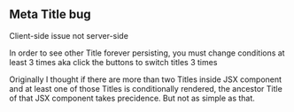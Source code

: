 ## Meta Title bug

Client-side issue not server-side

In order to see other Title forever persisting, you must change conditions at least 3 times aka click the buttons to switch titles 3 times

Originally I thought if there are more than two Titles inside JSX component and at least one of those Titles is conditionally rendered, the ancestor Title of that JSX component takes precidence. But not as simple as that.
